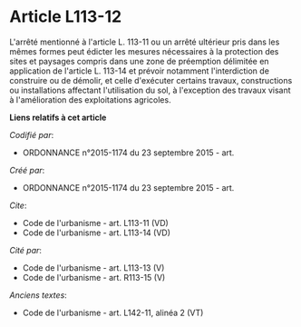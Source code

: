# Article L113-12

L'arrêté mentionné à l'article L. 113-11 ou un arrêté ultérieur pris dans les mêmes formes peut édicter les mesures
nécessaires à la protection des sites et paysages compris dans une zone de préemption délimitée en application de l'article
L. 113-14 et prévoir notamment l'interdiction de construire ou de démolir, et celle d'exécuter certains travaux,
constructions ou installations affectant l'utilisation du sol, à l'exception des travaux visant à l'amélioration des
exploitations agricoles.

**Liens relatifs à cet article**

_Codifié par_:

  - ORDONNANCE n°2015-1174 du 23 septembre 2015 - art.

_Créé par_:

  - ORDONNANCE n°2015-1174 du 23 septembre 2015 - art.

_Cite_:

  - Code de l'urbanisme - art. L113-11 (VD)
  - Code de l'urbanisme - art. L113-14 (VD)

_Cité par_:

  - Code de l'urbanisme - art. L113-13 (V)
  - Code de l'urbanisme - art. R113-15 (V)

_Anciens textes_:

  - Code de l'urbanisme - art. L142-11, alinéa 2 (VT)
